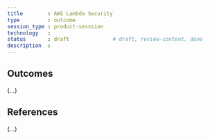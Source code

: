 ```yaml
---
title        : AWS Lambda Security
type         : outcome
session_type : product-sesssion
technology   :
status       : draft              # draft, review-content, done
description  :
---
```


## Outcomes

(...)

## References

(...)
